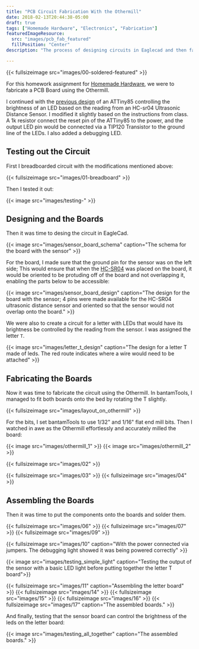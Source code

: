 ```yaml
---
title: "PCB Circuit Fabrication With the Othermill"
date: 2018-02-13T20:44:38-05:00
draft: true
tags: ["Homemade Hardware", "Electronics", "Fabrication"]
featuredImageResource:
  src: "images/pcb_fab_featured"
  fillPosition: "Center"
description: "The process of designing circuits in Eaglecad and then fabricating the boards on the Othermill."

---
```


{{< fullsizeimage src="images/00-soldered-featured" >}}

For this homework assignment for [Homemade Hardware](/blog/posts/homemade-hardware/), we were to fabricate a PCB Board using the Othermill.

I continued with the [previous design](../pcb-design) of an ATTiny85 controlling
the brightness of an LED based on the reading from an HC-sr04 Ultrasonic Distance Sensor.
I modified it slightly based on the instructions from class.   A 1k resistor
connect the reset pin of the ATTiny85 to the power, and the output LED pin
would be connected via a TIP120 Transistor to the ground line of the LEDs.
I also added a debugging LED.

## Testing out the Circuit 

First I breadboarded circuit with the modifications mentioned above:

{{< fullsizeimage src="images/01-breadboard" >}}

Then I tested it out:

{{< image src="images/testing-" >}}

## Designing and the Boards

Then it was time to desing the circuit in EagleCad.

{{< image src="images/sensor_board_schema" caption="The schema for the board with the sensor" >}}

For the board, I made sure that the ground pin for the sensor was on the left side; This would ensure
that when the [HC-SR04](https://www.sparkfun.com/products/13959) was placed on the board, it would be oriented
to be protuding off of the board and not overlapping it, enabling the parts below to be accessible:

{{< image src="images/sensor_board_design" caption="The design for the board with the sensor; 4 pins were made available for the HC-SR04 ultrasonic distance sensor and oriented so that the sensor would not overlap onto the board." >}}

We were also to create a circuit for a letter with LEDs that would have its brightness be controlled by
the reading from the sensor.  I was assigned the letter `T`.

{{< image src="images/letter_t_design" caption="The design for a letter T made of leds. The red route indicates where a wire would need to be attached" >}}

## Fabricating the Boards

Now it was time to fabricate the circuit using the Othermill.  In bantamTools, I managed to fit both boards onto the bed
by rotating the T slightly.

{{< fullsizeimage src="images/layout_on_othermill" >}}

For the bits, I set bantamTools to use 1/32" and 1/16" flat end mill bits.
Then I watched in awe as the Othermill effortlessly and accurately milled the board:

{{< image src="images/othermill_1" >}}
{{< image src="images/othermill_2" >}}


{{< fullsizeimage src="images/02" >}}

{{< fullsizeimage src="images/03" >}}
{{< fullsizeimage src="images/04" >}}

## Assembling the Boards

Then it was time to put the components onto the boards and solder them.

{{< fullsizeimage src="images/06" >}}
{{< fullsizeimage src="images/07" >}}
{{< fullsizeimage src="images/09" >}}

{{< fullsizeimage src="images/10" caption="With the power connected via jumpers.  The debugging light showed it was being powered correctly" >}}

{{< image src="images/testing_simple_light" caption="Testing the output of the sensor with a basic LED light before putting together the letter T board">}}

{{< fullsizeimage src="images/11" caption="Assembling the letter board" >}}
{{< fullsizeimage src="images/14" >}}
{{< fullsizeimage src="images/15" >}}
{{< fullsizeimage src="images/16" >}}
{{< fullsizeimage src="images/17" caption="The assembled boards." >}}

And finally, testing that the sensor board can control the brightness of the leds on the letter board:

{{< image src="images/testing_all_together" caption="The assembled boards." >}}


